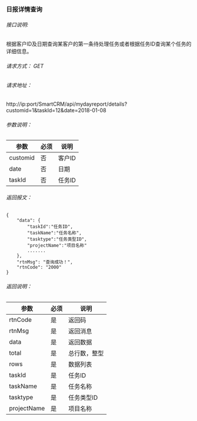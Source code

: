 ### 日报详情查询

###### 接口说明:
根据客户ID及日期查询某客户的第一条待处理任务或者根据任务ID查询某个任务的详细信息。

###### 请求方式： GET

###### 请求地址： 

http://ip:port/SmartCRM/api/mydayreport/details?customid=1&taskId=12&date=2018-01-08

###### 参数说明：

参数 | 必须 | 说明
---|---|---
customid | 否 | 客户ID
date | 否 | 日期
taskId | 否 | 任务ID

###### 返回报文：

```
{
    "data": {
        "taskId":"任务ID",
        "taskName":"任务名称",
        "tasktype":"任务类型ID",
        "projectName":"项目名称"
        .......
    },
    "rtnMsg": "查询成功！",
    "rtnCode": "2000"
}
```

###### 返回说明：

参数 | 必须 | 说明
---|---|---
rtnCode | 是 | 返回码
rtnMsg | 是 | 返回消息
data | 是 | 返回数据
total | 是 | 总行数，整型
rows | 是 | 数据列表
taskId | 是 | 任务ID
taskName | 是 | 任务名称
tasktype | 是 | 任务类型ID
projectName | 是 | 项目名称

